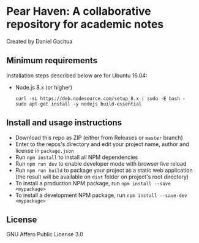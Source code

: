 # Pear Haven: A collaborative repository for academic notes

Created by Daniel Gacitua

## Minimum requirements

Installation steps described below are for Ubuntu 16.04:

- Node.js 8.x (or higher)

    ```
    curl -sL https://deb.nodesource.com/setup_8.x | sudo -E bash -
    sudo apt-get install -y nodejs build-essential
    ```

## Install and usage instructions

- Download this repo as ZIP (either from Releases or `master` branch)
- Enter to the repos's directory and edit your project name, author and license in `package.json`
- Run `npm install` to install all NPM dependencies
- Run `npm run dev` to enable developer mode with browser live reload 
- Run `npm run build` to package your project as a static web application (the result will be available on `dist` folder on project's root directory)
- To install a production NPM package, run `npm install --save <mypackage>`
- To install a development NPM package, run `npm install --save-dev <mypackage>`

## License

GNU Affero Public License 3.0